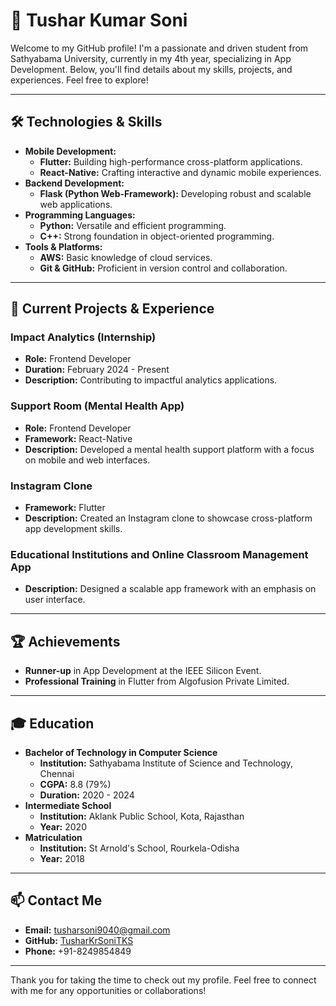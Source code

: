 # 🌟 Tushar Kumar Soni

Welcome to my GitHub profile! I'm a passionate and driven student from Sathyabama University, currently in my 4th year, specializing in App Development. Below, you'll find details about my skills, projects, and experiences. Feel free to explore!

---

## 🛠️ Technologies & Skills

- **Mobile Development:**
  - **Flutter:** Building high-performance cross-platform applications.
  - **React-Native:** Crafting interactive and dynamic mobile experiences.
- **Backend Development:**
  - **Flask (Python Web-Framework):** Developing robust and scalable web applications.
- **Programming Languages:**
  - **Python:** Versatile and efficient programming.
  - **C++:** Strong foundation in object-oriented programming.
- **Tools & Platforms:**
  - **AWS:** Basic knowledge of cloud services.
  - **Git & GitHub:** Proficient in version control and collaboration.

---

## 🚀 Current Projects & Experience

### **Impact Analytics (Internship)**
- **Role:** Frontend Developer
- **Duration:** February 2024 - Present
- **Description:** Contributing to impactful analytics applications.

### **Support Room (Mental Health App)**
- **Role:** Frontend Developer
- **Framework:** React-Native
- **Description:** Developed a mental health support platform with a focus on mobile and web interfaces.

### **Instagram Clone**
- **Framework:** Flutter
- **Description:** Created an Instagram clone to showcase cross-platform app development skills.

### **Educational Institutions and Online Classroom Management App**
- **Description:** Designed a scalable app framework with an emphasis on user interface.

---

## 🏆 Achievements

- **Runner-up** in App Development at the IEEE Silicon Event.
- **Professional Training** in Flutter from Algofusion Private Limited.

---

## 🎓 Education

- **Bachelor of Technology in Computer Science**
  - **Institution:** Sathyabama Institute of Science and Technology, Chennai
  - **CGPA:** 8.8 (79%)
  - **Duration:** 2020 - 2024
- **Intermediate School**
  - **Institution:** Aklank Public School, Kota, Rajasthan
  - **Year:** 2020
- **Matriculation**
  - **Institution:** St Arnold's School, Rourkela-Odisha
  - **Year:** 2018

---

## 📫 Contact Me

- **Email:** [tusharsoni9040@gmail.com](mailto:tusharsoni9040@gmail.com)
- **GitHub:** [TusharKrSoniTKS](https://github.com/TusharKrSoniTKS)
- **Phone:** +91-8249854849

---

Thank you for taking the time to check out my profile. Feel free to connect with me for any opportunities or collaborations!

